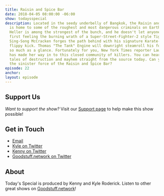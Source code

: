 ```yaml
---
title: Raisin and Spice Bar
date: 2018-04-05 08:00:00 -06:00
show: todaysspecial
description: Located in the seedy underbelly of Bangkok, the Raisin and Spice Bar
  is home to some of the roughest and most dangerous criminals on Earth. Sebastian
  Heller is among the strongest of the bunch, and he doesn't let anyone pass without
  first feeling the burning wrath of a Super-Street-Fighter-2 style Tiger Uppercut.
  Sing-Song McCracken forges the path behind with his signature Karate-Kid-3 style
  flippy kick. Thomas "The Tank" Engine will downright steamroll his foes without
  so much as a glance. Fortunately for you, New York Times reporter Laura Ghuitarre
  has made her way in to this closed community of killers. You can hear the grimy
  tales of destruction and mayhem straight from the source today. Can you stomach
  the sinister force of the Raisin and Spice Bar?
episode: 22
anchor: 
layout: episode
---
```




## Support Us
*Want to support the show?* Visit our [Support page](https://goodstuff.network/support) to help make this show possible!

## Get in Touch
* [Email](mailto:kyle@goodstuff.network)
* [Kyle on Twitter](http://twitter.com/dogburps)
* [Kenny on Twitter](http://twitter.com/pizzarobotics)
* [Goodstuff.network on Twitter](http://twitter.com/goodstufffm)

## About
Today's Special is produced by Kenny and Kyle Roderick. Listen to other great shows on [Goodstuff.network](http://goodstuff.network/shows)!